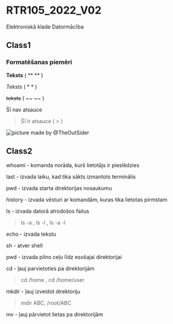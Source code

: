 # **RTR105_2022_V02**
Elektroniskā klade Datormācība 

## Class1
### Formatēšanas piemēri

**Teksts** ( ** ** )

*Teksts* ( * * )

~~teksts~~ ( ~~ ~~ )

Šī nav atsauce 
>Šī ir atsauce ( > )


![picture made by @TheOutSider](https://art.pixilart.com/b4eacd5a87dab62.png)

## Class2
whoami - komanda norāda, kurš lietotājs ir pieslēdzies

last - izvada laiku, kad tika sākts izmantots terminālis

pwd - izvada starta direktorijas nosaukumu

history - izvada vēsturi ar komandām, kuras tika lietotas pirmstam

ls - izvada datorā atrodošos failus
>ls -a , ls -l , ls -a -l

echo - izvada tekstu 

sh - atver shell 

pwd - izvada pilno ceļu līdz esošajai direktorijai

cd - ļauj parvietoties pa direktorijām
> cd /home , cd /home/user

mkdir - ļauj izveidot direktoriju
> mdir ABC, /root/ABC

mv - ļauj pārvietot lietas pa direktorijām
